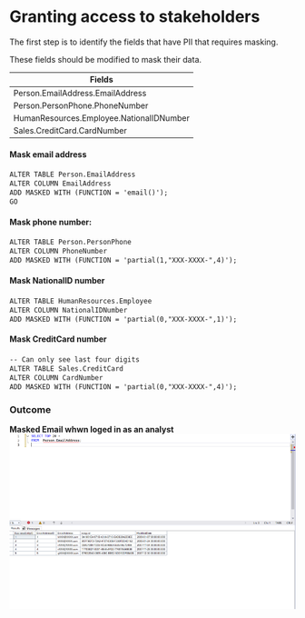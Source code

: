 # Granting access to stakeholders

The first step is to identify the fields that have PII that requires masking.

These fields should be modified to mask their data.

| Fields |
| ------------- |
| Person.EmailAddress.EmailAddress|
| Person.PersonPhone.PhoneNumber |
| HumanResources.Employee.NationalIDNumber|
| Sales.CreditCard.CardNumber|


#### Mask email address
```
ALTER TABLE Person.EmailAddress
ALTER COLUMN EmailAddress
ADD MASKED WITH (FUNCTION = 'email()');
GO

```

#### Mask phone number:

```
ALTER TABLE Person.PersonPhone  
ALTER COLUMN PhoneNumber  
ADD MASKED WITH (FUNCTION = 'partial(1,"XXX-XXXX-",4)');
```

#### Mask NationalID number
```
ALTER TABLE HumanResources.Employee  
ALTER COLUMN NationalIDNumber  
ADD MASKED WITH (FUNCTION = 'partial(0,"XXX-XXXX-",1)');
```

#### Mask CreditCard number
```
-- Can only see last four digits
ALTER TABLE Sales.CreditCard
ALTER COLUMN CardNumber 
ADD MASKED WITH (FUNCTION = 'partial(0,"XXX-XXXX-",4)');
```

### Outcome


**Masked Email whwn loged in as an analyst**
![alt text](/images/masked_email.png)
